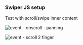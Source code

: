 ### Swiper JS setup

Test with scroll/swipe inner content

![event - onscroll - panning](https://developer.apple.com/library/archive/documentation/AppleApplications/Reference/SafariWebContent/Art/events_panning.jpg)


![event - scroll 2 finger ](https://developer.apple.com/library/archive/documentation/AppleApplications/Reference/SafariWebContent/Art/events_panning.jpghttps://developer.apple.com/library/archive/documentation/AppleApplications/Reference/SafariWebContent/Art/events_2_finger_scroll.jpg)